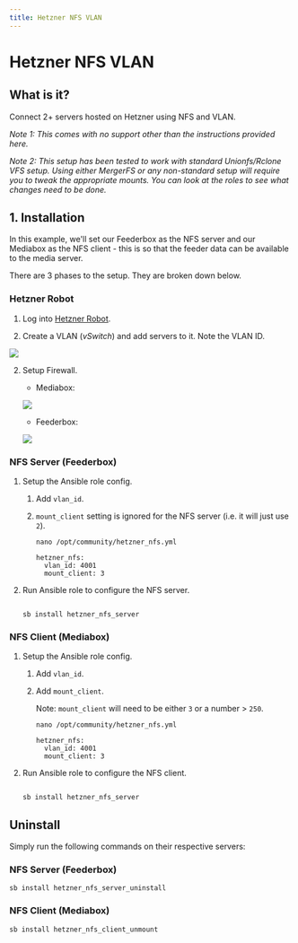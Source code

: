 ```yaml
---
title: Hetzner NFS VLAN
---
```


# Hetzner NFS VLAN

## What is it?

Connect 2+ servers hosted on Hetzner using NFS and VLAN.

_Note 1: This comes with no support other than the instructions provided here._

_Note 2: This setup has been tested to work with standard Unionfs/Rclone VFS setup. Using either MergerFS or any non-standard setup will require you to tweak the appropriate mounts. You can look at the roles to see what changes need to be done._

## 1. Installation

In this example, we'll set our Feederbox as the NFS server and our Mediabox as the NFS client - this is so that the feeder data can be available to the media server.

There are 3 phases to the setup. They are broken down below.

### Hetzner Robot

1. Log into [Hetzner Robot](https://robot.your-server.de/).

1. Create a VLAN (_vSwitch_) and add servers to it. Note the VLAN ID.

  ![](/images/community/hetzner_vswitch.png)

2. Setup Firewall.

      - Mediabox:

      ![](/images/community/hetzner_mbox.png)


      - Feederbox:

      ![](/images/community/hetzner_fbox.png)

### NFS Server (Feederbox)

1. Setup the Ansible role config.

   1. Add `vlan_id`.

   2. `mount_client` setting is ignored for the NFS server (i.e. it will just use `2`).


      ``` { .shell }
      nano /opt/community/hetzner_nfs.yml
      ```

      ``` { .yaml }
      hetzner_nfs:
        vlan_id: 4001
        mount_client: 3
      ```

1. Run Ansible role to configure the NFS server.

    ``` { .shell }

    sb install hetzner_nfs_server

    ```

### NFS Client (Mediabox)


1. Setup the Ansible role config.

   1. Add `vlan_id`.

   2. Add `mount_client`.

      Note: `mount_client` will need to be either `3` or a number > `250`.

      ``` { .shell }
      nano /opt/community/hetzner_nfs.yml
      ```

      ``` { .yaml }
      hetzner_nfs:
        vlan_id: 4001
        mount_client: 3
      ```

2. Run Ansible role to configure the NFS client.

    ``` { .shell }

    sb install hetzner_nfs_server

    ```

## Uninstall

Simply run the following commands on their respective servers:

### NFS Server (Feederbox)

```
sb install hetzner_nfs_server_uninstall
```

### NFS Client (Mediabox)

```
sb install hetzner_nfs_client_unmount
```
